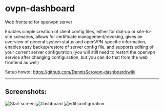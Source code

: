 # ovpn-dashboard

Web frontend for openvpn server

Enables simple creation of client config files, either for dial-up or site-to-site scenarios, allows for certificate management/revoking, gives an overview of general system status and openVPN-specific information, enables easy backup/restore of server config file, and supports editing of your current server configuration (you will still need to restart the openvpn service after changing configuration, but you can do that from the web frontend as well)

Setup howto: https://github.com/DennisSc/ovpn-dashboard/wiki
<hr>

## Screenshots:

![Start screen](https://raw.githubusercontent.com/DennisSc/ovpn-dashboard/master/img/startscreen.PNG "Start screen")
![Dashboard](https://raw.githubusercontent.com/DennisSc/ovpn-dashboard/master/img/dashboard.PNG "Dashboard")
![edit configuration](https://raw.githubusercontent.com/DennisSc/ovpn-dashboard/master/img/editconf.png "edit configuration")
